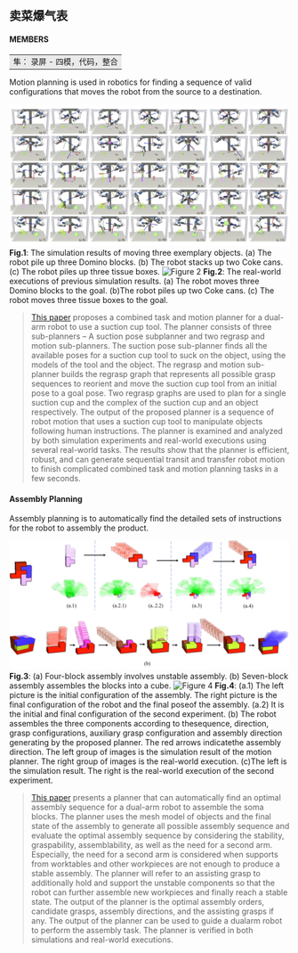 ## 卖菜爆气表

#### MEMBERS
<table><tr><td bgcolor=#eaeaea>隼：   录屏 - 四模，代码，整合</td></tr></table>

Motion planning is used in robotics for finding a sequence of valid configurations that moves the robot from the source to a destination.

![Figure 1](imgs/Simulation.jpg "The simulation results of moving three exemplary objects. (a) The robot pile up three Domino blocks. (b) The robot stacks up two Coke cans. (c) The robot piles up three tissue boxes.")
**Fig.1**: The simulation results of moving three exemplary objects. (a) The robot pile up three Domino blocks. (b) The robot stacks up two Coke cans. (c) The robot piles up three tissue boxes.
![Figure 2](imgs/RealExecution.jpg "The real-world executions of previous simulation results. (a) The robot moves three Domino blocks to the goal. (b)The robot piles up two Coke cans. (c) The robot moves three tissue boxes to the goal.")
**Fig.2**: The real-world executions of previous simulation results. (a) The robot moves three Domino blocks to the goal. (b)The robot piles up two Coke cans. (c) The robot moves three tissue boxes to the goal.

>[This paper](https://arxiv.org/pdf/1909.00192.pdf "Combined Task and Motion Planning for a Dual-arm Robot to Use a Suction Cup Tool") proposes a combined task and motion planner for a dual-arm robot to use a suction cup tool. The planner consists of three sub-planners – A suction pose subplanner and two regrasp and motion sub-planners. The suction pose sub-planner finds all the available poses for a suction cup tool to suck on the object, using the models of the tool and the object. The regrasp and motion sub-planner builds the regrasp graph that represents all possible grasp sequences to reorient and move the suction cup tool from an initial pose to a goal pose. Two regrasp graphs are used to plan for a single suction cup and the complex of the suction cup and an object respectively. The output of the proposed planner is a sequence of robot motion that uses a suction cup tool to manipulate objects following human instructions. The planner is examined and analyzed by both simulation experiments and real-world executions using several real-world tasks. The results show that the planner is efficient, robust, and can generate sequential transit and transfer robot motion to finish complicated combined task and motion planning tasks in a few seconds.

#### Assembly Planning

Assembly planning is to automatically find the detailed sets of instructions for the robot to assembly the product.

![Figure 3](imgs/ex2.png "(a) Four-block assembly involves unstable assembly. (b) Seven-block assembly assembles the blocks into a cube.")
**Fig.3**: (a) Four-block assembly involves unstable assembly. (b) Seven-block assembly assembles the blocks into a cube.
![Figure 4](imgs/real.png "(a.1)  The  left  picture  is  the  initial  configuration  of  the  assembly.  The  right  picture  is  the  final  configuration  of  the  robot  and  the  final  poseof  the  assembly.  (a.2)  It  is  the  initial  and  final  configuration  of  the  second  experiment.  (b)  The  robot  assembles  the  three  components  according  to  thesequence, direction, grasp configurations, auxiliary grasp configuration and assembly direction generating by the proposed planner. The red arrows indicatethe assembly direction. The left group of images is the simulation result of the motion planner. The right group of images is the real-world execution. (c)The left is the simulation result. The right is the real-world execution of the second experiment.")
**Fig.4**: (a.1)  The  left  picture  is  the  initial  configuration  of  the  assembly.  The  right  picture  is  the  final  configuration  of  the  robot  and  the  final  poseof  the  assembly.  (a.2)  It  is  the  initial  and  final  configuration  of  the  second  experiment.  (b)  The  robot  assembles  the  three  components  according  to  thesequence, direction, grasp configurations, auxiliary grasp configuration and assembly direction generating by the proposed planner. The red arrows indicatethe assembly direction. The left group of images is the simulation result of the motion planner. The right group of images is the real-world execution. (c)The left is the simulation result. The right is the real-world execution of the second experiment.



>[This paper](https://arxiv.org****/pdf/2003.00699.pdf "Planning to Build Soma Blocks Using a Dual-arm Robot") presents a planner that can automatically find an optimal assembly sequence for a dual-arm robot to assemble the soma blocks. The planner uses the mesh model of objects and the final state of the assembly to generate all possible assembly sequence and evaluate the optimal assembly sequence by considering the stability, graspability, assemblability, as well as the need for a second arm. Especially, the need for a second arm is considered when supports from worktables and other workpieces are not enough to produce a stable assembly. The planner will refer to an assisting grasp to additionally hold and support the unstable components so that the robot can further assemble new workpieces and finally reach a stable state. The output of the planner is the optimal assembly orders, candidate grasps, assembly directions, and the assisting grasps if any. The output of the planner can be used to guide a dualarm robot to perform the assembly task. The planner is verified in both simulations and real-world executions.